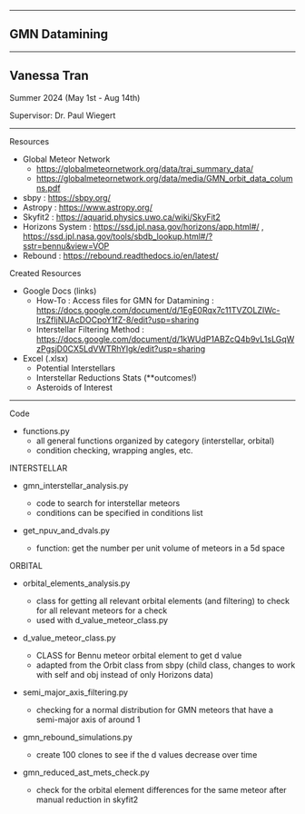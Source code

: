 ----------------------------------------
GMN Datamining
----------------------------------------
----------------------------------------
Vanessa Tran
----------------------------------------

Summer 2024 (May 1st - Aug 14th)

Supervisor: Dr. Paul Wiegert

----------------------------------------

Resources

- Global Meteor Network
  - https://globalmeteornetwork.org/data/traj_summary_data/
  - https://globalmeteornetwork.org/data/media/GMN_orbit_data_columns.pdf
- sbpy : https://sbpy.org/
- Astropy : https://www.astropy.org/
- Skyfit2 : https://aquarid.physics.uwo.ca/wiki/SkyFit2
- Horizons System : https://ssd.jpl.nasa.gov/horizons/app.html#/ , https://ssd.jpl.nasa.gov/tools/sbdb_lookup.html#/?sstr=bennu&view=VOP
- Rebound : https://rebound.readthedocs.io/en/latest/

Created Resources

- Google Docs (links)
  - How-To : Access files for GMN for Datamining : https://docs.google.com/document/d/1EgE0Rqx7c11TVZOLZIWc-IrsZfIjNUAcDOCpoY1fZ-8/edit?usp=sharing
  - Interstellar Filtering Method : https://docs.google.com/document/d/1kWUdP1ABZcQ4b9vL1sLGqWzPgsjD0CX5LdVWTRhYIgk/edit?usp=sharing
- Excel (.xlsx)
  - Potential Interstellars
  - Interstellar Reductions Stats (**outcomes!)
  - Asteroids of Interest 

-----------------------------------------

Code

- functions.py
  - all general functions organized by category (interstellar, orbital)
  - condition checking, wrapping angles, etc.

INTERSTELLAR

- gmn_interstellar_analysis.py
  - code to search for interstellar meteors
  - conditions can be specified in conditions list
 
- get_npuv_and_dvals.py
  - function: get the number per unit volume of meteors in a 5d space

ORBITAL

- orbital_elements_analysis.py
  - class for getting all relevant orbital elements (and filtering) to check for all relevant meteors for a check
  - used with d_value_meteor_class.py

- d_value_meteor_class.py
  - CLASS for Bennu meteor orbital element to get d value
  - adapted from the Orbit class from sbpy (child class, changes to work with self and obj instead of only Horizons data)
 
- semi_major_axis_filtering.py
  - checking for a normal distribution for GMN meteors that have a semi-major axis of around 1

- gmn_rebound_simulations.py
  - create 100 clones to see if the d values decrease over time
 
- gmn_reduced_ast_mets_check.py
  - check for the orbital element differences for the same meteor after manual reduction in skyfit2


